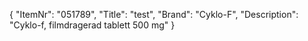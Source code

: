 {
  "ItemNr": "051789",
  "Title": "test",
  "Brand": "Cyklo-F",
  "Description": "Cyklo-f, filmdragerad tablett 500 mg"
}
